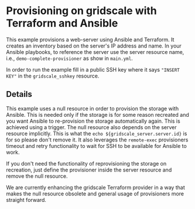 # Provisioning on gridscale with Terraform and Ansible

This example provisions a web-server using Ansible and Terraform. It creates an inventory based on the server's IP address and name. In your Ansible playbooks, to reference the server use the server resource name, i.e., `demo-complete-provisioner` as show in `main.yml`.

In order to run the example fill in a public SSH key where it says `"INSERT KEY"` in the `gridscale_sshkey` resource.

## Details

This example uses a null resource in order to provision the storage with Ansible. This is needed only if the storage is for some reason recreated and you want Ansible to re-provision the storage automatically again. This is achieved using a trigger. The null resource also depends on the server resource implicitly. This is what the `echo ${gridscale_server.server.id}` is for so please don't remove it. It also leverages the `remote-exec` provisioners timeout and retry functionality to wait for SSH to be available for Ansible to work.

If you don't need the functionality of reprovisioning the storage on recreation, just define the provisioner inside the server resource and remove the null resource.

We are currently enhancing the gridscale Terraform provider in a way that makes the null resource obsolete and general usage of provisioners more straight forward.
